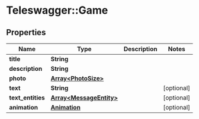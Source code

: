 # Teleswagger::Game

## Properties
Name | Type | Description | Notes
------------ | ------------- | ------------- | -------------
**title** | **String** |  | 
**description** | **String** |  | 
**photo** | [**Array&lt;PhotoSize&gt;**](PhotoSize.md) |  | 
**text** | **String** |  | [optional] 
**text_entities** | [**Array&lt;MessageEntity&gt;**](MessageEntity.md) |  | [optional] 
**animation** | [**Animation**](Animation.md) |  | [optional] 


